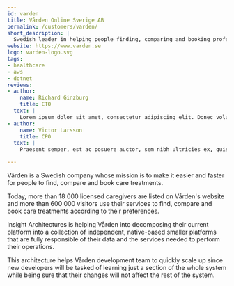 ```yaml
---
id: varden
title: Vården Online Sverige AB
permalink: /customers/varden/
short_description: |
  Swedish leader in helping people finding, comparing and booking professional care treatments.
website: https://www.varden.se
logo: varden-logo.svg
tags:
- healthcare
- aws
- dotnet
reviews:
- author:
    name: Richard Ginzburg
    title: CTO
  text: |
    Lorem ipsum dolor sit amet, consectetur adipiscing elit. Donec volutpat maximus diam, in suscipit felis hendrerit at. Pellentesque rhoncus tincidunt augue, nec pretium elit. Nulla facilisi. Proin eget aliquet diam. Nullam fermentum nunc lectus, eget convallis diam fringilla at. Etiam eget elit ante. Phasellus magna purus, cursus a ligula in, tempus congue tortor. Duis aliquet tincidunt libero vitae maximus. Donec auctor metus vitae varius egestas. Nulla eget turpis ex. Vestibulum feugiat cursus nisi eu ornare. Pellentesque sed lorem ut sapien fermentum efficitur. Phasellus laoreet ultricies ante at posuere. Sed rhoncus imperdiet luctus.
- author:
    name: Victor Larsson
    title: CPO
  text: |
    Praesent semper, est ac posuere auctor, sem nibh ultricies ex, quis rhoncus nulla sem cursus eros. Suspendisse potenti. In hac habitasse platea dictumst. Proin eget cursus dui, eget pharetra dolor. Mauris consequat metus rutrum felis auctor, sit amet tempor elit auctor. Phasellus non erat commodo, congue libero ut, pulvinar tortor. Sed sollicitudin odio risus, vel sollicitudin augue posuere id. Nam at tempus turpis, et ornare nulla. Donec a faucibus metus. Integer eget maximus lacus. Etiam dolor enim, convallis nec imperdiet in, consectetur ac lectus.

---
```



<p>Vården is a Swedish company whose mission is to make it easier and faster for people to find, compare and book care treatments.</p>
<p>Today, more than 18 000 licensed caregivers are listed on Vården's website and more than 600 000 visitors use their services to find, compare and book care treatments according to their preferences.</p>
<p>Insight Architectures is helping Vården into decomposing their current platform into a collection of independent, native-based smaller platforms that are fully responsible of their data and the services needed to perform their operations.</p>
<p>This architecture helps Vården development team to quickly scale up since new developers will be tasked of learning just a section of the whole system while being sure that their changes will not affect the rest of the system.</p>
